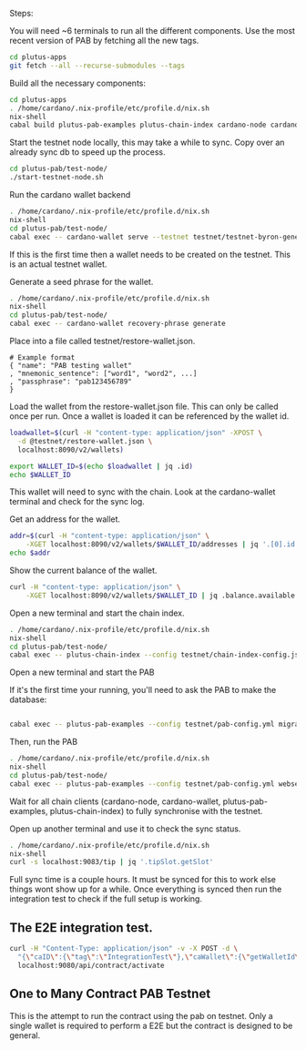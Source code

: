 Steps:

You will need ~6 terminals to run all the different components. Use the most recent version of PAB by fetching all the new tags.

```bash
cd plutus-apps
git fetch --all --recurse-submodules --tags
```

Build all the necessary components:

```bash
cd plutus-apps
. /home/cardano/.nix-profile/etc/profile.d/nix.sh
nix-shell
cabal build plutus-pab-examples plutus-chain-index cardano-node cardano-wallet
```

Start the testnet node locally, this may take a while to sync. Copy over an already sync db to speed up the process.

```bash
cd plutus-pab/test-node/
./start-testnet-node.sh
```

Run the cardano wallet backend

```bash
. /home/cardano/.nix-profile/etc/profile.d/nix.sh
nix-shell
cd plutus-pab/test-node/
cabal exec -- cardano-wallet serve --testnet testnet/testnet-byron-genesis.json --node-socket testnet/node.sock
```

If this is the first time then a wallet needs to be created on the testnet. This is an actual testnet wallet.


Generate a seed phrase for the wallet.

```bash
. /home/cardano/.nix-profile/etc/profile.d/nix.sh
nix-shell
cd plutus-pab/test-node/
cabal exec -- cardano-wallet recovery-phrase generate
```

Place into a file called testnet/restore-wallet.json.

```
# Example format
{ "name": "PAB testing wallet"
, "mnemonic_sentence": ["word1", "word2", ...]
, "passphrase": "pab123456789"
}
```

Load the wallet from the restore-wallet.json file. This can only be called once per run. Once a wallet is loaded it can be referenced by the wallet id.

```bash
loadwallet=$(curl -H "content-type: application/json" -XPOST \
  -d @testnet/restore-wallet.json \
  localhost:8090/v2/wallets)

export WALLET_ID=$(echo $loadwallet | jq .id)
echo $WALLET_ID
```

This wallet will need to sync with the chain. Look at the cardano-wallet terminal and check for the sync log.

Get an address for the wallet.

```bash
addr=$(curl -H "content-type: application/json" \
    -XGET localhost:8090/v2/wallets/$WALLET_ID/addresses | jq '.[0].id')
echo $addr
```

Show the current balance of the wallet.

```bash
curl -H "content-type: application/json" \
    -XGET localhost:8090/v2/wallets/$WALLET_ID | jq .balance.available
```

Open a new terminal and start the chain index.

```bash
. /home/cardano/.nix-profile/etc/profile.d/nix.sh
nix-shell
cd plutus-pab/test-node/
cabal exec -- plutus-chain-index --config testnet/chain-index-config.json start-index
```

Open a new terminal and start the PAB

If it's the first time your running, you'll need to ask the PAB to make the database:

```bash

cabal exec -- plutus-pab-examples --config testnet/pab-config.yml migrate
```

Then, run the PAB

```bash
. /home/cardano/.nix-profile/etc/profile.d/nix.sh
nix-shell
cd plutus-pab/test-node/
cabal exec -- plutus-pab-examples --config testnet/pab-config.yml webserver --passphrase pab123456789
```


Wait for all chain clients (cardano-node, cardano-wallet, plutus-pab-examples, plutus-chain-index) to fully synchronise with the testnet.

Open up another terminal and use it to check the sync status.

```bash
. /home/cardano/.nix-profile/etc/profile.d/nix.sh
nix-shell
curl -s localhost:9083/tip | jq '.tipSlot.getSlot'
```

Full sync time is a couple hours. It must be synced for this to work else things wont show up for a while. Once everything is synced then run the integration test to check if the full setup is working.

## The E2E integration test.

```bash
curl -H "Content-Type: application/json" -v -X POST -d \
  "{\"caID\":{\"tag\":\"IntegrationTest\"},\"caWallet\":{\"getWalletId\":\"$WALLET_ID\"}}" \
  localhost:9080/api/contract/activate
```


## One to Many Contract PAB Testnet

This is the attempt to run the contract using the pab on testnet. Only a single wallet is required to perform a E2E but the contract is designed to be general.